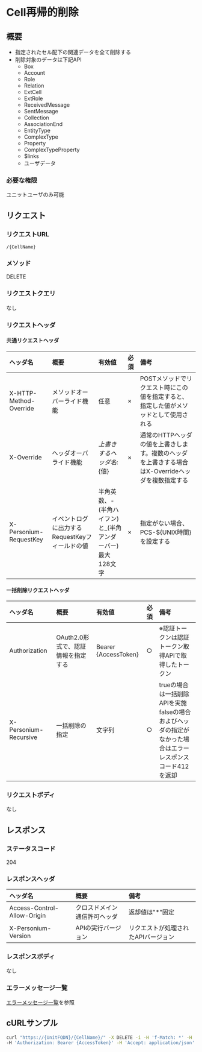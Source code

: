 # Cell再帰的削除
## 概要
* 指定されたセル配下の関連データを全て削除する
* 削除対象のデータは下記API
	- Box
	- Account
	- Role
	- Relation
	- ExtCell
	- ExtRole
	- ReceivedMessage
	- SentMessage
	- Collection
	- AssociationEnd
	- EntityType
	- ComplexType
	- Property
	- ComplexTypeProperty
	- $links
	- ユーザデータ

### 必要な権限
ユニットユーザのみ可能


## リクエスト
### リクエストURL
```
/{CellName}
```
### メソッド
DELETE

### リクエストクエリ
なし

### リクエストヘッダ
#### 共通リクエストヘッダ

|ヘッダ名|概要|有効値|必須|備考|
|:--|:--|:--|:--|:--|
|X-HTTP-Method-Override|メソッドオーバーライド機能|任意|×|POSTメソッドでリクエスト時にこの値を指定すると、指定した値がメソッドとして使用される|
|X-Override|ヘッダオーバライド機能|${上書きするヘッダ名}:${値}|×|通常のHTTPヘッダの値を上書きします。複数のヘッダを上書きする場合はX-Overrideヘッダを複数指定する|
|X-Personium-RequestKey|イベントログに出力するRequestKeyフィールドの値|半角英数、-(半角ハイフン)と_(半角アンダーバー)<br>最大128文字|×|指定がない場合、PCS-${UNIX時間}を設定する|
#### 一括削除リクエストヘッダ

|ヘッダ名|概要|有効値|必須|備考|
|:--|:--|:--|:--|:--|
|Authorization|OAuth2.0形式で、認証情報を指定する|Bearer {AccessToken}|○|※認証トークンは認証トークン取得APIで取得したトークン|
|X-Personium-Recursive|一括削除の指定|文字列|○|trueの場合は一括削除APIを実施<br>falseの場合およびヘッダの指定がなかった場合はエラーレスポンスコード412を返却|
### リクエストボディ
なし


## レスポンス
### ステータスコード
204

### レスポンスヘッダ
|ヘッダ名|概要|備考|
|:--|:--|:--|
|Access-Control-Allow-Origin|クロスドメイン通信許可ヘッダ|返却値は"*"固定|
|X-Personium-Version|APIの実行バージョン|リクエストが処理されたAPIバージョン|
### レスポンスボディ
なし

### エラーメッセージ一覧
[エラーメッセージ一覧](004_Error_Messages.md)を参照

## cURLサンプル

```sh
curl "https://{UnitFQDN}/{CellName}/" -X DELETE -i -H 'f-Match: *' -H 'X-Personium-Recursive: true' \
-H 'Authorization: Bearer {AccessToken}' -H 'Accept: application/json'
```

